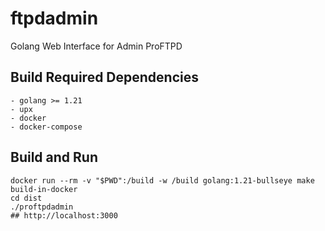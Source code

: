 # ftpdadmin
Golang Web Interface for Admin ProFTPD



## Build Required Dependencies

    - golang >= 1.21
    - upx
    - docker
    - docker-compose

## Build and Run

```
docker run --rm -v "$PWD":/build -w /build golang:1.21-bullseye make build-in-docker
cd dist 
./proftpdadmin
## http://localhost:3000
```